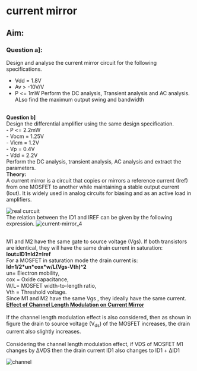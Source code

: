 # current mirror
## Aim:
### Question a]:
Design and analyse the current mirror circuit for the following specifications.
<br>
- Vdd = 1.8V
- Av > -10V/V 
- P <= 1mW
Perform the DC analysis, Transient analysis and AC analysis. ALso find the maximum output swing and bandwidth
<br>
<b> Question b]</b>
<br>
Design the differential amplifier using the same design specification.
<br>
- P <= 2.2mW
  <br>
- Vocm = 1.25V
  <br>
- Vicm = 1.2V
  <br>
- Vp = 0.4V
  <br>
  - Vdd = 2.2V
  <br>
Perform the DC analysis, transient analysis, AC analysis and extract the parameters.
<br>
<b> Theory:</b>
<br>
A current mirror is a circuit that copies or mirrors a reference current (Iref) from one MOSFET to another while maintaining a stable output current (Iout). It is widely used in analog circuits for biasing and as an active load in amplifiers.
<br>



![real curcuit](https://github.com/user-attachments/assets/03480a59-f8b9-4fac-8d45-11a2b550a670)
<br>
The relation between the ID1 and IREF can be given by the following expression.
![current-mirror_4](https://github.com/user-attachments/assets/f437b7c6-fb35-4a98-98c1-6d357b94e9a0)

<br>
M1 and M2 have the same gate to source voltage (Vgs).
If both transistors are identical, they will have the same drain current in saturation:
<br>
<b>Iout=ID1=Id2=Iref</b>
<br>
For a MOSFET in saturation mode the drain current is:
<br>
<b>Id=1/2*un*cox*w/L(Vgs-Vth)^2</b>
<br>
un= Electron mobility,
<br>
cox = Oxide capacitance,
<br>
W/L= MOSFET width-to-length ratio,
<br>
Vth = Threshold voltage.
<br>
Since M1 and M2  have the same Vgs , they ideally have the same current.
<br>
<b><ins>Effect of Channel Length Modulation on Current Mirror</ins></b> <br><br>
If the channel length modulation effect is also considered, then as shown in figure the drain to source voltage (V<sub>ds</sub>) of the MOSFET increases, the drain current also slightly increases. <br><br>
Considering the channel length modulation effect, if VDS of MOSFET M1 changes by ΔVDS then the drain current ID1 also changes to ID1 + ΔID1



![channel](https://github.com/user-attachments/assets/7ec31dfc-a764-4e2d-b7a6-25680e11e5d8)
